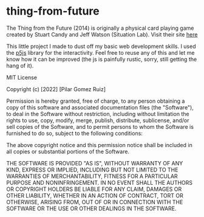 # thing-from-future
 The Thing from the Future (2014) is originally a physical card playing game created by Stuart Candy and Jeff Watson (Situation Lab). Visit their site [here]( https://situationlab.org/project/the-thing-from-the-future/)
 
This little project I made to dust off my basic web development skills. I used the [p5js](p5js.org) library for the interactivity. Feel free to reuse any of this and let me know how it can be improved (the js is painfully rustic, sorry, still getting the hang of it). 
 


MIT License

Copyright (c) [2022] [Pilar Gomez Ruiz]

Permission is hereby granted, free of charge, to any person obtaining a copy
of this software and associated documentation files (the "Software"), to deal
in the Software without restriction, including without limitation the rights
to use, copy, modify, merge, publish, distribute, sublicense, and/or sell
copies of the Software, and to permit persons to whom the Software is
furnished to do so, subject to the following conditions:

The above copyright notice and this permission notice shall be included in all
copies or substantial portions of the Software.

THE SOFTWARE IS PROVIDED "AS IS", WITHOUT WARRANTY OF ANY KIND, EXPRESS OR
IMPLIED, INCLUDING BUT NOT LIMITED TO THE WARRANTIES OF MERCHANTABILITY,
FITNESS FOR A PARTICULAR PURPOSE AND NONINFRINGEMENT. IN NO EVENT SHALL THE
AUTHORS OR COPYRIGHT HOLDERS BE LIABLE FOR ANY CLAIM, DAMAGES OR OTHER
LIABILITY, WHETHER IN AN ACTION OF CONTRACT, TORT OR OTHERWISE, ARISING FROM,
OUT OF OR IN CONNECTION WITH THE SOFTWARE OR THE USE OR OTHER DEALINGS IN THE
SOFTWARE.
